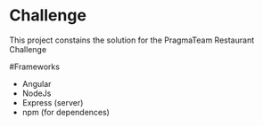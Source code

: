 # Challenge

This project constains the solution for the PragmaTeam Restaurant Challenge


#Frameworks

- Angular
- NodeJs
- Express (server)
- npm (for dependences)
